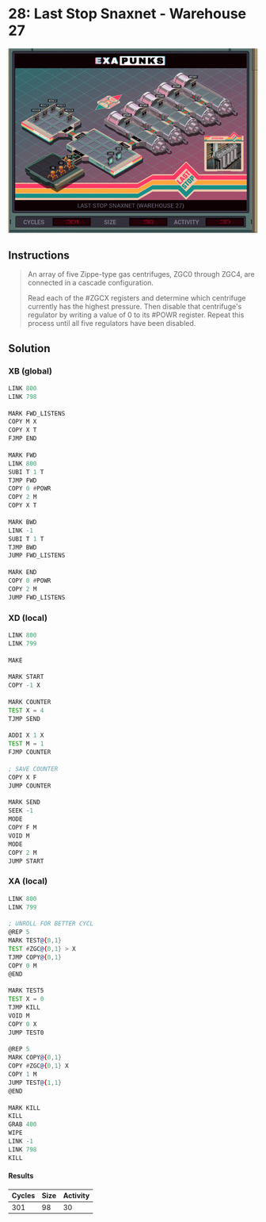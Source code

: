 # 28: Last Stop Snaxnet - Warehouse 27

<div align="center"><img src="EXAPUNKS - Last Stop SNAXNET (301, 98, 30, 2022-12-05-19-37-37).gif" /></div>

## Instructions
> An array of five Zippe-type gas centrifuges, ZGC0 through ZGC4, are connected in a cascade configuration.
> 
> Read each of the #ZGCX registers and determine which centrifuge currently has the highest pressure. Then disable that centrifuge's regulator by writing a value of 0 to its #POWR register. Repeat this process until all five regulators have been disabled.

## Solution

### XB (global)
```asm
LINK 800
LINK 798

MARK FWD_LISTENS
COPY M X
COPY X T
FJMP END

MARK FWD
LINK 800
SUBI T 1 T
TJMP FWD
COPY 0 #POWR
COPY 2 M
COPY X T

MARK BWD
LINK -1
SUBI T 1 T
TJMP BWD
JUMP FWD_LISTENS

MARK END
COPY 0 #POWR
COPY 2 M
JUMP FWD_LISTENS
```

### XD (local)
```asm
LINK 800
LINK 799

MAKE

MARK START
COPY -1 X

MARK COUNTER
TEST X = 4
TJMP SEND

ADDI X 1 X
TEST M = 1
FJMP COUNTER

; SAVE COUNTER
COPY X F
JUMP COUNTER

MARK SEND
SEEK -1
MODE
COPY F M
VOID M
MODE
COPY 2 M
JUMP START
```

### XA (local)
```asm
LINK 800
LINK 799

; UNROLL FOR BETTER CYCL
@REP 5
MARK TEST@{0,1}
TEST #ZGC@{0,1} > X
TJMP COPY@{0,1}
COPY 0 M
@END

MARK TEST5
TEST X = 0
TJMP KILL
VOID M
COPY 0 X
JUMP TEST0

@REP 5
MARK COPY@{0,1}
COPY #ZGC@{0,1} X
COPY 1 M
JUMP TEST@{1,1}
@END

MARK KILL
KILL
GRAB 400
WIPE
LINK -1
LINK 798
KILL
```

#### Results
| Cycles | Size | Activity |
|--------|------|----------|
| 301    | 98   | 30       |
